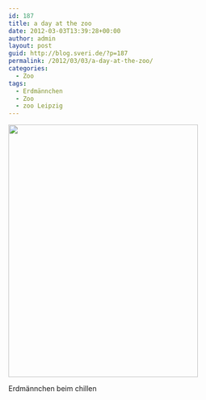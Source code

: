 ```yaml
---
id: 187
title: a day at the zoo
date: 2012-03-03T13:39:28+00:00
author: admin
layout: post
guid: http://blog.sveri.de/?p=187
permalink: /2012/03/03/a-day-at-the-zoo/
categories:
  - Zoo
tags:
  - Erdmännchen
  - Zoo
  - zoo Leipzig
---
```

<div id="attachment_186" style="width: 385px" class="wp-caption alignnone">
  <a href="http://blog.sveri.de/wp-content/uploads/2012/03/wpid-1330778306703-e1330778925835.jpg"><img class="size-full wp-image-186" title="wpid-1330778306703.jpg" src="http://blog.sveri.de/wp-content/uploads/2012/03/wpid-1330778306703-e1330778925835.jpg" alt="" width="375" height="500" /></a>
  
  <p class="wp-caption-text">
    Erdmännchen beim chillen
  </p>
</div>

&nbsp;